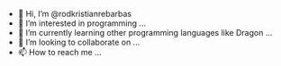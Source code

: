 - 👋 Hi, I’m @rodkristianrebarbas
- 👀 I’m interested in programming ...
- 🌱 I’m currently learning other programming languages like Dragon ...
- 💞️ I’m looking to collaborate on ...
- 📫 How to reach me ...

<!---
rodkristianrebarbas/rodkristianrebarbas is a ✨ special ✨ repository because its `README.md` (this file) appears on your GitHub profile.
You can click the Preview link to take a look at your changes.
--->
